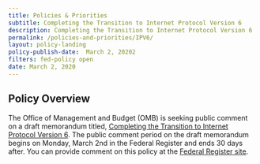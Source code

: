```yaml
---
title: Policies & Priorities
subtitle: Completing the Transition to Internet Protocol Version 6
description: Completing the Transition to Internet Protocol Version 6
permalink: /policies-and-priorities/IPV6/
layout: policy-landing
policy-publish-date:  March 2, 20202
filters: fed-policy open
date: March 2, 2020
---
```

## Policy Overview ##

The Office of Management and Budget (OMB) is seeking public comment on a draft memorandum titled, <a href= "{{ site.baseurl }}/assets/resources/internet-protocol-version6-draft.pdf">Completing the Transition to Internet Protocol Version 6</a>. The public comment period on the draft memorandum begins on Monday, March 2nd in the Federal Register and ends 30 days after. You can provide comment on this policy at the [Federal Register site](https://www.federalregister.gov/documents/2020/03/02/2020-04202/request-for-comments-on-updated-guidance-for-completing-the-transition-to-the-next-generation).
